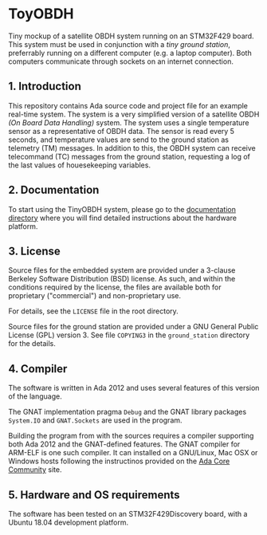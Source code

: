 # ToyOBDH

Tiny mockup of a satellite OBDH system running on an STM32F429 board. This
system must be used in conjunction with a *tiny ground station*, preferrably
running on a different computer (e.g. a laptop computer). Both computers
communicate through sockets on an internet connection.

## 1. Introduction

This repository contains Ada source code and project file for an example 
real-time system. The system is a very simplified version of a satellite
OBDH *(On Board Data Handling)* system. The system uses a single temperature
sensor as a representative of OBDH data. The sensor is read every 5 seconds,
and temperature values are send to the ground station as telemetry (TM) messages.
In addition to this, the OBDH system can receive telecommand (TC) messages from
the ground station, requesting a log of the last values of houesekeeping
variables. 


## 2. Documentation

To start using the TinyOBDH system, please go to the [documentation directory](doc/)
where you will find detailed instructions about the hardware platform.


## 3. License

Source files for the embedded system are provided under a 3-clause
Berkeley Software Distribution (BSD) license. As such, and within
the conditions required by the license, the files are available both
for proprietary ("commercial") and non-proprietary use.

For details, see the `LICENSE` file in the root directory.

Source files for the ground station are provided under a GNU General
Public License (GPL) version 3. See file `COPYING3` in the  `ground_station` directory
for the details.

## 4. Compiler

The software is written in Ada 2012 and uses several features of this version
of the language.

The GNAT implementation pragma `Debug` and the GNAT library packages `System.IO`
and `GNAT.Sockets` are used in the program.

Building the program from with the sources requires a compiler supporting both Ada
2012 and the GNAT-defined features. The GNAT compiler for ARM-ELF
is one such compiler. It can installed on a GNU/Linux, Mac OSX or Windows 
hosts following the instructinos provided on the [Ada Core Community](https://www.adacore.com/community) site.


## 5. Hardware and OS requirements

The software has been tested on an STM32F429Discovery board, with a Ubuntu 18.04 development platform.




